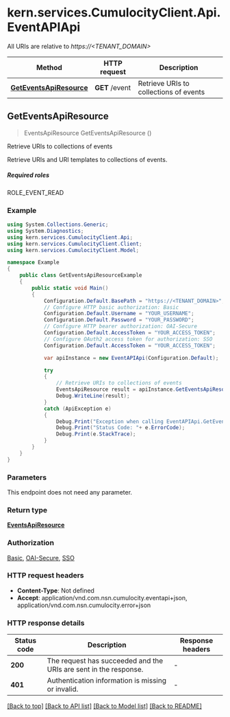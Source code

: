 # kern.services.CumulocityClient.Api.EventAPIApi

All URIs are relative to *https://<TENANT_DOMAIN>*

Method | HTTP request | Description
------------- | ------------- | -------------
[**GetEventsApiResource**](EventAPIApi.md#geteventsapiresource) | **GET** /event | Retrieve URIs to collections of events



## GetEventsApiResource

> EventsApiResource GetEventsApiResource ()

Retrieve URIs to collections of events

Retrieve URIs and URI templates to collections of events.  <section><h5>Required roles</h5> ROLE_EVENT_READ </section> 

### Example

```csharp
using System.Collections.Generic;
using System.Diagnostics;
using kern.services.CumulocityClient.Api;
using kern.services.CumulocityClient.Client;
using kern.services.CumulocityClient.Model;

namespace Example
{
    public class GetEventsApiResourceExample
    {
        public static void Main()
        {
            Configuration.Default.BasePath = "https://<TENANT_DOMAIN>";
            // Configure HTTP basic authorization: Basic
            Configuration.Default.Username = "YOUR_USERNAME";
            Configuration.Default.Password = "YOUR_PASSWORD";
            // Configure HTTP bearer authorization: OAI-Secure
            Configuration.Default.AccessToken = "YOUR_ACCESS_TOKEN";
            // Configure OAuth2 access token for authorization: SSO
            Configuration.Default.AccessToken = "YOUR_ACCESS_TOKEN";

            var apiInstance = new EventAPIApi(Configuration.Default);

            try
            {
                // Retrieve URIs to collections of events
                EventsApiResource result = apiInstance.GetEventsApiResource();
                Debug.WriteLine(result);
            }
            catch (ApiException e)
            {
                Debug.Print("Exception when calling EventAPIApi.GetEventsApiResource: " + e.Message );
                Debug.Print("Status Code: "+ e.ErrorCode);
                Debug.Print(e.StackTrace);
            }
        }
    }
}
```

### Parameters

This endpoint does not need any parameter.

### Return type

[**EventsApiResource**](EventsApiResource.md)

### Authorization

[Basic](../README.md#Basic), [OAI-Secure](../README.md#OAI-Secure), [SSO](../README.md#SSO)

### HTTP request headers

- **Content-Type**: Not defined
- **Accept**: application/vnd.com.nsn.cumulocity.eventapi+json, application/vnd.com.nsn.cumulocity.error+json


### HTTP response details
| Status code | Description | Response headers |
|-------------|-------------|------------------|
| **200** | The request has succeeded and the URIs are sent in the response. |  -  |
| **401** | Authentication information is missing or invalid. |  -  |

[[Back to top]](#)
[[Back to API list]](../README.md#documentation-for-api-endpoints)
[[Back to Model list]](../README.md#documentation-for-models)
[[Back to README]](../README.md)

